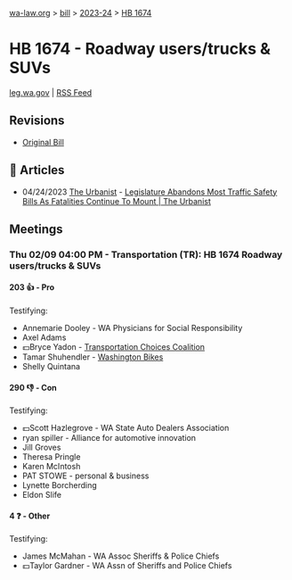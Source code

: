 [wa-law.org](/) > [bill](/bill/) > [2023-24](/bill/2023-24/) > [HB 1674](/bill/2023-24/hb/1674/)

# HB 1674 - Roadway users/trucks & SUVs
[leg.wa.gov](https://app.leg.wa.gov/billsummary?BillNumber=1674&Year=2023&Initiative=false) | [RSS Feed](./rss.xml)

## Revisions
* [Original Bill](1/)

## 📰 Articles
* 04/24/2023 [The Urbanist](/org/the_urbanist/) - [Legislature Abandons Most Traffic Safety Bills As Fatalities Continue To Mount | The Urbanist](https://www.theurbanist.org/2023/04/24/legislature-abandons-most-traffic-safety-bills-as-fatalities-continue-to-mount/#:~:text=HB%201674)

## Meetings
### Thu 02/09 04:00 PM - Transportation (TR): HB 1674 Roadway users/trucks & SUVs
#### 203 👍 - Pro
Testifying:
* Annemarie Dooley - WA Physicians for Social Responsibility
* Axel Adams
* 💵Bryce Yadon - [Transportation Choices Coalition](/org/transportation_choices_coalition/)
* Tamar Shuhendler - [Washington Bikes](/org/washington_bikes/)
* Shelly Quintana

#### 290 👎 - Con
Testifying:
* 💵Scott Hazlegrove - WA State Auto Dealers Association
* ryan spiller - Alliance for automotive innovation
* Jill Groves
* Theresa Pringle
* Karen McIntosh
* PAT STOWE - personal & business
* Lynette Borcherding
* Eldon Slife

#### 4 ❓ - Other
Testifying:
* James McMahan - WA Assoc Sheriffs & Police Chiefs
* 💵Taylor Gardner - WA Assn of Sheriffs and Police Chiefs
